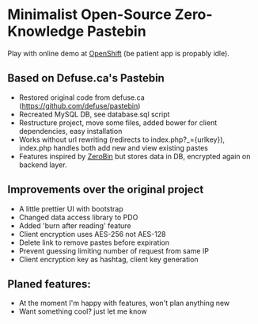 Minimalist Open-Source Zero-Knowledge Pastebin
==============================================
Play with online demo at [OpenShift](http://zero-pastebin0.rhcloud.com/) (be patient app is propably idle).

Based on Defuse.ca's Pastebin
-----------------------------

- Restored original code from defuse.ca (https://github.com/defuse/pastebin)
- Recreated MySQL DB, see database.sql script
- Restructure project, move some files, added bower for client dependencies, easy installation
- Works without url rewriting (redirects to index.php?_={urlkey}), index.php handles both add new and view existing pastes
- Features inspired by [ZeroBin](https://github.com/sebsauvage/ZeroBin) but stores data in DB, encrypted again on backend layer.

Improvements over the original project
--------------------------------------
- A little prettier UI with bootstrap
- Changed data access library to PDO
- Added 'burn after reading' feature
- Client encryption uses AES-256 not AES-128
- Delete link to remove pastes before expiration
- Prevent guessing limiting number of request from same IP
- Client encryption key as hashtag, client key generation

Planed features:
----------------
- At the moment I'm happy with features, won't plan anything new
- Want something cool? just let me know
